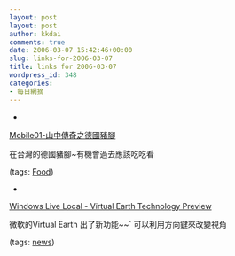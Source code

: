 ```yaml
---
layout: post
layout: post
author: kkdai
comments: true
date: 2006-03-07 15:42:46+00:00
slug: links-for-2006-03-07
title: links for 2006-03-07
wordpress_id: 348
categories:
- 每日網摘
---
```



	
  * 
		

[Mobile01-山中傳奇之德國豬腳](http://www.mobile01.com/topicdetail.php?f=37&t=142272)


		

在台灣的德國豬腳~有機會過去應該吃吃看


		

(tags: [Food](http://del.icio.us/kkdai/Food))


	

	
  * 
		

[Windows Live Local - Virtual Earth Technology Preview](http://preview.local.live.com/)


		

微軟的Virtual Earth 出了新功能~~` 可以利用方向鍵來改變視角


		

(tags: [news](http://del.icio.us/kkdai/news))


	


